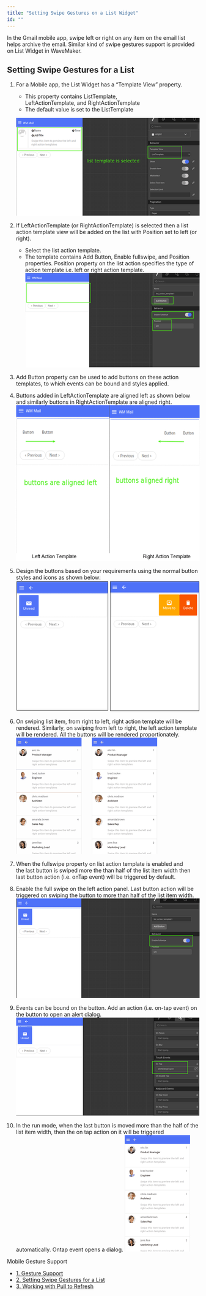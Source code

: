 ```yaml
---
title: "Setting Swipe Gestures on a List Widget"
id: ""
---
```


In the Gmail mobile app, swipe left or right on any item on the email list helps archive the email. Similar kind of swipe gestures support is provided on List Widget in WaveMaker.

## Setting Swipe Gestures for a List

1. For a Mobile app, the List Widget has a “Template View” property.
    
    - This property contains ListTemplate, LeftActionTemplate, and RightActionTemplate
    - The default value is set to the ListTemplate
    
    [![](/learn/assets/SwipeList1.png)](/learn/assets/SwipeList1.png)
2. If LeftActionTemplate (or RightActionTemplate) is selected then a list action template view will be added on the list with Position set to left (or right).
    - Select the list action template.
    - The template contains Add Button, Enable fullswipe, and Position properties. Position property on the list action specifies the type of action template i.e. left or right action template. [![](/learn/assets/SwipeList2.png)](/learn/assets/SwipeList2.png)
3. Add Button property can be used to add buttons on these action templates, to which events can be bound and styles applied.
4. Buttons added in LeftActionTemplate are aligned left as shown below and similarly buttons in RightActionTemplate are aligned right. [![](/learn/assets/SwipeList3.png)](/learn/assets/SwipeList3.png)
5. Design the buttons based on your requirements using the normal button styles and icons as shown below: [![](/learn/assets/SwipeList4.png)](/learn/assets/SwipeList4.png)
6. On swiping list item, from right to left, right action template will be rendered. Similarly, on swiping from left to right, the left action template will be rendered. All the buttons will be rendered proportionately. [![](/learn/assets/swipe_right.gif)](/learn/assets/swipe_right.gif)       [![](/learn/assets/swipe.gif)](/learn/assets/swipe.gif)
7. When the fullswipe property on list action template is enabled and the last button is swiped more the than half of the list item width then last button action (i.e. onTap event) will be triggered by default.
8. Enable the full swipe on the left action panel. Last button action will be triggered on swiping the button to more than half of the list item width. [![](/learn/assets/SwipeList5.png)](/learn/assets/SwipeList5.png)
9. Events can be bound on the button. Add an action (i.e. on-tap event) on the button to open an alert dialog. [![](/learn/assets/SwipeList6.png)](/learn/assets/SwipeList6.png)
10. In the run mode, when the last button is moved more than the half of the list item width, then the on tap action on it will be triggered automatically. Ontap event opens a dialog. [![](/learn/assets/swipe_right_dialog.gif)](/learn/assets/swipe_right_dialog.gif)

Mobile Gesture Support

- [1\. Gesture Support](/learn/hybrid-mobile/gesture-support/)
- [2\. Setting Swipe Gestures for a List](#)
- [3\. Working with Pull to Refresh](/learn/how-tos/working-pull-refresh/)
